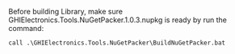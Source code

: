 Before building Library, make sure GHIElectronics.Tools.NuGetPacker.1.0.3.nupkg is ready by run the command:

```
call .\GHIElectronics.Tools.NuGetPacker\BuildNuGetPacker.bat
```